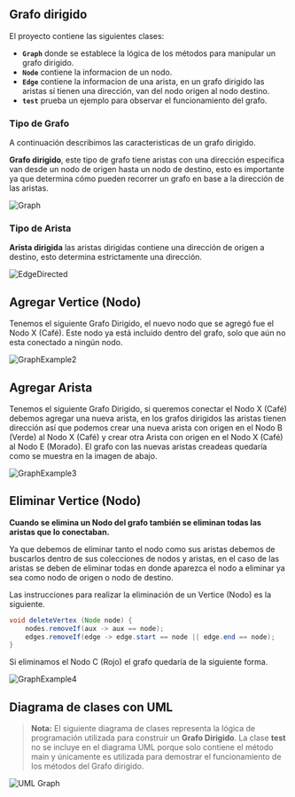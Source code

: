 ## **Grafo dirigido**

El proyecto contiene las siguientes clases:

* **`Graph`** donde se establece la lógica de los métodos para manipular un grafo dirigido.
* **`Node`** contiene la informacion de un nodo.
* **`Edge`** contiene la informacion de una arista, en un grafo dirigido las aristas sí tienen una dirección, van del nodo origen al nodo destino.
* **`test`** prueba un ejemplo para observar el funcionamiento del grafo.

### **Tipo de Grafo**

A continuación describimos las caracteristicas de un grafo dirigido.

**Grafo dirigido**, este tipo de grafo tiene aristas con una dirección especifica van desde un nodo de origen hasta un nodo de destino, esto es importante ya que determina cómo pueden recorrer un grafo en base a la dirección de las aristas.

![Graph](https://user-images.githubusercontent.com/115047831/214960948-60325311-025a-4285-a1aa-f0fa40dba5c1.PNG)

### **Tipo de Arista**

**Arista dirigida** las aristas dirigidas contiene una dirección de origen a destino, esto determina estrictamente una dirección.

![EdgeDirected](https://user-images.githubusercontent.com/115047831/214962025-84cc4968-fdaf-4909-9698-22ea0cbe6072.png)

## Agregar Vertice (Nodo)

Tenemos el siguiente Grafo Dirigido, el nuevo nodo que se agregó fue el Nodo X (Café). Este nodo ya está incluido dentro del grafo, solo que aún no esta conectado a ningún nodo.

![GraphExample2](https://user-images.githubusercontent.com/115047831/214966495-c6086fe8-a3a5-414f-9421-9d47259c331f.PNG)


## Agregar Arista

Tenemos el siguiente Grafo Dirigido, si queremos conectar el Nodo X (Café) debemos agregar una nueva arista, en los grafos dirigidos las aristas tienen dirección así que podemos crear una nueva arista con origen en el Nodo B (Verde) al Nodo X (Café) y crear otra Arista con origen en el Nodo X (Café) al Nodo E (Morado). El grafo con las nuevas aristas creadeas quedaría como se muestra en la imagen de abajo.

![GraphExample3](https://user-images.githubusercontent.com/115047831/214968023-007a1c8e-fe04-4e7a-9a88-6d3923248cd8.PNG)

## Eliminar Vertice (Nodo)

**Cuando se elimina un Nodo del grafo también se eliminan todas las aristas que lo conectaban.**

Ya que debemos de eliminar tanto el nodo como sus aristas debemos de buscarlos dentro de sus colecciones de nodos y aristas, en el caso de las aristas se deben de eliminar todas en donde aparezca el nodo a eliminar ya sea como nodo de origen o nodo de destino.

Las instrucciones para realizar la eliminación de un Vertice (Nodo) es la siguiente.
```java
void deleteVertex (Node node) {
    nodes.removeIf(aux -> aux == node);
    edges.removeIf(edge -> edge.start == node || edge.end == node);
}
```

Si eliminamos el Nodo C (Rojo) el grafo quedaría de la siguiente forma.

![GraphExample4](https://user-images.githubusercontent.com/115047831/214969882-63082e40-a1df-4463-bc87-d31186099815.PNG)


## Diagrama de clases con UML

> **Nota:** El siguiente diagrama de clases representa la lógica de programación utilizada para construir un **Grafo Dirigido**. La clase **test** no se incluye en el diagrama UML porque solo contiene el método main y únicamente es utilizada para demostrar el funcionamiento de los métodos del Grafo dirigido.

![UML Graph](https://user-images.githubusercontent.com/115047831/214956238-0c0e9637-dce2-413f-90d6-dd3fbcbf552d.png)

